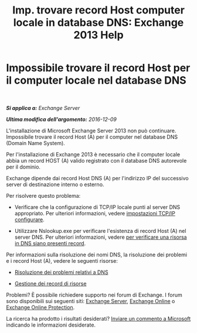 ﻿---
title: 'Imp. trovare record Host computer locale in database DNS: Exchange 2013 Help'
TOCTitle: Impossibile trovare il record Host per il computer locale nel database DNS
ms:assetid: 2f18cb65-29fe-4b72-8d68-52fd503d5673
ms:mtpsurl: https://technet.microsoft.com/it-it/library/ms.exch.setupreadiness.hostrecordmissing(v=EXCHG.150)
ms:contentKeyID: 50480257
ms.date: 05/22/2018
mtps_version: v=EXCHG.150
ms.translationtype: MT
---

# Impossibile trovare il record Host per il computer locale nel database DNS

 

_**Si applica a:** Exchange Server_

_**Ultima modifica dell'argomento:** 2016-12-09_

L'installazione di Microsoft Exchange Server 2013 non può continuare. Impossibile trovare il record Host (A) per il computer nel database DNS (Domain Name System).

Per l'installazione di Exchange 2013 è necessario che il computer locale abbia un record HOST (A) valido registrato con il database DNS autorevole per il dominio.

Exchange dipende dai record Host DNS (A) per l'indirizzo IP del successivo server di destinazione interno o esterno.

Per risolvere questo problema:

  - Verificare che la configurazione di TCP/IP locale punti al server DNS appropriato. Per ulteriori informazioni, vedere [impostazioni TCP/IP configurare](https://go.microsoft.com/fwlink/p/?linkid=108281).

  - Utilizzare Nslookup.exe per verificare l'esistenza di record Host (A) nel server DNS. Per ulteriori informazioni, vedere [per verificare una risorsa in DNS siano presenti record](https://go.microsoft.com/fwlink/?linkid=63001).

Per informazioni sulla risoluzione dei nomi DNS, la risoluzione dei problemi e i record Host (A), vedere le seguenti risorse:

  - [Risoluzione dei problemi relativi a DNS](https://go.microsoft.com/fwlink/p/?linkid=294828)

  - [Gestione dei record di risorse](https://go.microsoft.com/fwlink/p/?linkid=294829)

Problemi? È possibile richiedere supporto nei forum di Exchange. I forum sono disponibili sui seguenti siti: [Exchange Server](https://go.microsoft.com/fwlink/p/?linkid=60612), [Exchange Online](https://go.microsoft.com/fwlink/p/?linkid=267542) o [Exchange Online Protection](https://go.microsoft.com/fwlink/p/?linkid=285351).

La ricerca ha prodotto i risultati desiderati? [Inviare un commento a Microsoft](mailto:exsetuphelpfeedback@microsoft.com?subject=exchange%202013%20setup%20help%20feedback) indicando le informazioni desiderate.

